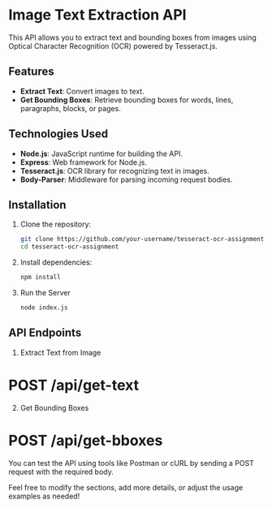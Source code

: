 # Image Text Extraction API

This API allows you to extract text and bounding boxes from images using Optical Character Recognition (OCR) powered by Tesseract.js.

## Features

- **Extract Text**: Convert images to text.
- **Get Bounding Boxes**: Retrieve bounding boxes for words, lines, paragraphs, blocks, or pages.

## Technologies Used

- **Node.js**: JavaScript runtime for building the API.
- **Express**: Web framework for Node.js.
- **Tesseract.js**: OCR library for recognizing text in images.
- **Body-Parser**: Middleware for parsing incoming request bodies.

## Installation

1. Clone the repository:
   ```bash
   git clone https://github.com/your-username/tesseract-ocr-assignment.git
   cd tesseract-ocr-assignment
2. Install dependencies:
   ```bash
   npm install
3. Run the Server
   ```bash
   node index.js

## API Endpoints

1. Extract Text from Image
# POST /api/get-text

2. Get Bounding Boxes
# POST /api/get-bboxes

You can test the API using tools like Postman or cURL by sending a POST request with the required body.

Feel free to modify the sections, add more details, or adjust the usage examples as needed!
